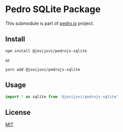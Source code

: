 # Pedro SQLite Package

This submodule is part of [pedro.js](https://github.com/jovijovi/pedro.js) project.

## Install

```shell
npm install @jovijovi/pedrojs-sqlite
```

or

```shell
yarn add @jovijovi/pedrojs-sqlite
```

## Usage

```typescript
import * as sqlite from '@jovijovi/pedrojs-sqlite'
```

## License

[MIT](LICENSE)
